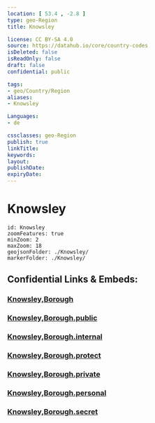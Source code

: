 ```yaml
---
location: [ 53.4 , -2.8 ] 
type: geo-Region
title: Knowsley

license: CC BY-SA 4.0
source: https://datahub.io/core/country-codes
isDeleted: false
isReadOnly: false
draft: false
confidential: public

tags:
- geo/Country/Region
aliases:
- Knowsley

Languages:
- de

cssclasses: geo-Region
publish: true
linkTitle: 
keywords: 
layout: 
publishDate: 
expiryDate: 
---
```


# Knowsley

```leaflet
id: Knowsley
zoomFeatures: true 
minZoom: 2 
maxZoom: 18
geojsonFolder: ./Knowsley/
markerFolder: ./Knowsley/
```


## Confidential Links & Embeds: 

### [Knowsley,Borough](/_Standards/Earth/Continent/Europe/Europe~North/UK/England/Regions~England/North_West_England/Merseyside/Knowsley,Borough.md) 

### [Knowsley,Borough.public](/_public/Earth/Continent/Europe/Europe~North/UK/England/Regions~England/North_West_England/Merseyside/Knowsley,Borough.public.md) 

### [Knowsley,Borough.internal](/_internal/Earth/Continent/Europe/Europe~North/UK/England/Regions~England/North_West_England/Merseyside/Knowsley,Borough.internal.md) 

### [Knowsley,Borough.protect](/_protect/Earth/Continent/Europe/Europe~North/UK/England/Regions~England/North_West_England/Merseyside/Knowsley,Borough.protect.md) 

### [Knowsley,Borough.private](/_private/Earth/Continent/Europe/Europe~North/UK/England/Regions~England/North_West_England/Merseyside/Knowsley,Borough.private.md) 

### [Knowsley,Borough.personal](/_personal/Earth/Continent/Europe/Europe~North/UK/England/Regions~England/North_West_England/Merseyside/Knowsley,Borough.personal.md) 

### [Knowsley,Borough.secret](/_secret/Earth/Continent/Europe/Europe~North/UK/England/Regions~England/North_West_England/Merseyside/Knowsley,Borough.secret.md)

